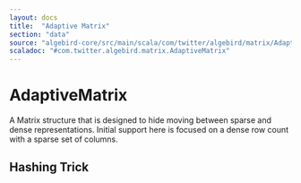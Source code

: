 ```yaml
---
layout: docs
title:  "Adaptive Matrix"
section: "data"
source: "algebird-core/src/main/scala/com/twitter/algebird/matrix/AdaptiveMatrix.scala"
scaladoc: "#com.twitter.algebird.matrix.AdaptiveMatrix"
---
```


# AdaptiveMatrix

A Matrix structure that is designed to hide moving between sparse and dense representations. Initial support here is focused on a dense row count with a sparse set of columns.

## Hashing Trick
